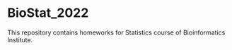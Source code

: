 # BioStat_2022 #

This repository contains homeworks for Statistics course of Bioinformatics Institute.
